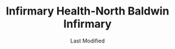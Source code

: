 ---
layout: location-page
date: Last Modified
description: "Local COVID-19 testing is available at Infirmary Health-North Baldwin Infirmary in Bay Minette, Alabama, USA."
permalink: "locations/alabama/bay-minette/infirmary-health-north-baldwin-infirmary/"
tags:
  - locations
  - alabama
title: Infirmary Health-North Baldwin Infirmary
uniqueName: infirmary-health-north-baldwin-infirmary
state: Alabama
stateAbbr: AL
hood: "Bay Minette"
address: "2115 Hand Ave"
city: "Bay Minette"
zip: "36507"
zipsNearby: "32530 32533 32535 32560 32561 32562 32563 32566 32565 32568 32570 32571 32572 32583 32577 32501 32502 32503 32504 32505 32506 32507 32508 32509 32511 32512 32513 32514 32516 32520 32521 32522 32523 32524 32526 32534 32559 32590 32591 32592 36502 36503 36504 36505 36507 36509 36511 36426 36427 36512 36513 36432 36518 36521 36522 36523 36525 36526 36527 36577 36528 36529 36530 36401 36439 36532 36533 36441 36535 36536 36444 36538 36445 36539 36436 36540 36541 36451 36542 36547 36543 36544 36515 36545 36548 36549 36550 36551 36553 36555 36556 36457 36458 36558 36601 36602 36603 36604 36605 36606 36607 36608 36609 36610 36611 36612 36613 36615 36616 36617 36618 36619 36625 36628 36630 36633 36640 36641 36644 36652 36660 36663 36670 36671 36675 36685 36688 36689 36691 36693 36695 36460 36461 36462 36559 36560 36561 36562 36470 36471 36564 36454 36473 36475 36567 36574 36568 36569 36571 36572 36575 36576 36578 36579 36580 36581 36582 36590 36583 36449 36480 36584 36585 36482 36587 39552 39553 39555 39451 39452 39461 39562 39563 39567 39568 39569 39581 39595 39362 36501 36621 36622 36690" 
mapUrl: "http://maps.apple.com/?q=Infirmary+Health-North+Baldwin+Infirmary&address=2115+Hand+Ave,Bay+Minette,Alabama,36507"
locationType: Please contact for drive-thru/walk-in availability.
phone: "251-341-2819"
website: "https://www.infirmaryhealth.org/coronavirus-covid-19"
onlineBooking: undefined
closed: undefined
closedUpdate: May 25th, 2020
notes: "By appointment only. Limited test kits available."
days: Contact for hours of operation.
ctaMessage: Learn more
ctaUrl: "https://www.infirmaryhealth.org/coronavirus-covid-19"
---